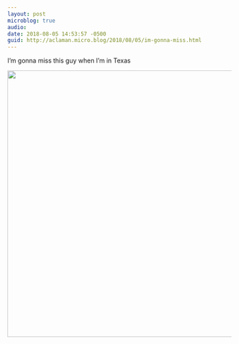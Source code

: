 ```yaml
---
layout: post
microblog: true
audio: 
date: 2018-08-05 14:53:57 -0500
guid: http://aclaman.micro.blog/2018/08/05/im-gonna-miss.html
---
```

I’m gonna miss this guy when I’m in Texas

<img src="http://micro.alexclaman.com/uploads/2018/2f75f239db.jpg" width="600" height="600" />

